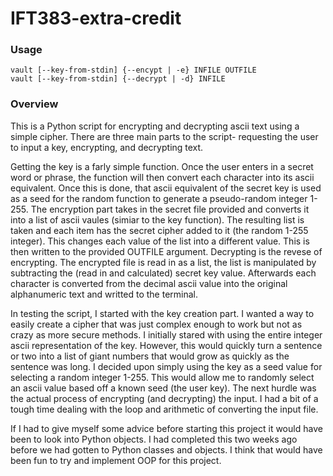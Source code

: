 # IFT383-extra-credit
### Usage  
`vault [--key-from-stdin] {--encypt | -e} INFILE OUTFILE`  
`vault [--key-from-stdin] {--decrypt | -d} INFILE`
  
### Overview
  This is a Python script for encrypting and decrypting ascii text using a simple cipher. There are three main parts to the script- requesting the user to input a key, encrypting, and decrypting text.  
  
  Getting the key is a farly simple function. Once the user enters in a secret word or phrase, the function will then convert each character into its ascii equivalent. Once this is done, that ascii equivalent of the secret key is used as a seed for the random function to generate a pseudo-random integer 1-255. The encryption part takes in the secret file provided and converts it into a list of ascii vaules (simiar to the key function). The resulting list is taken and each item has the secret cipher added to it (the random 1-255 integer). This changes each value of the list into a different value. This is then written to the provided OUTFILE argument. Decrypting is the revese of encrypting. The encrypted file is read in as a list, the list is manipulated by subtracting the (read in and calculated) secret key value. Afterwards each character is converted from the decimal ascii value into the original alphanumeric text and writted to the terminal. 
  
  In testing the script, I started with the key creation part. I wanted a way to easily create a cipher that was just complex enough to work but not as crazy as more secure methods. I initially stared with using the entire integer ascii representation of the key.  However, this would quickly turn a sentence or two into a list of giant numbers that would grow as quickly as the sentence was long. I decided upon simply using the key as a seed value for selecting a random integer 1-255. This would allow me to randomly select an ascii value based off a known seed (the user key). The next hurdle was the actual process of encrypting (and decrypting) the input. I had a bit of a tough time dealing with the loop and arithmetic of converting the input file.

  If I had to give myself some advice before starting this project it would have been to look into Python objects.  I had completed this two weeks ago before we had gotten to Python classes and objects.  I think that would have been fun to try and implement OOP for this project.
